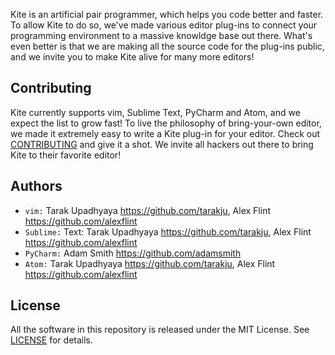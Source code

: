 Kite is an artificial pair programmer, which helps you code better and faster. To allow Kite to do so, we've made various editor plug-ins to connect your programming environment to a massive knowldge base out there. What's even better is that we are making all the source code for the plug-ins public, and we invite you to make Kite alive for many more editors!

## Contributing
Kite currently supports vim, Sublime Text, PyCharm and Atom, and we expect the list to grow fast! To live the philosophy of bring-your-own editor, we made it extremely easy to write a Kite plug-in for your editor. Check out [CONTRIBUTING](https://github.com/kiteco/plugins/blob/master/CONTRIBUTING) and give it a shot. We invite all hackers out there to bring Kite to their favorite editor!

## Authors
- `vim:` Tarak Upadhyaya <https://github.com/tarakju>, Alex Flint <https://github.com/alexflint>
- `Sublime:` Text: Tarak Upadhyaya <https://github.com/tarakju>, Alex Flint <https://github.com/alexflint>
- `PyCharm:` Adam Smith <https://github.com/adamsmith>
- `Atom:` Tarak Upadhyaya <https://github.com/tarakju>, Alex Flint <https://github.com/alexflint>

## License
All the software in this repository is released under the MIT License. See [LICENSE](https://github.com/kiteco/plugins/blob/master/LICENSE) for details.
